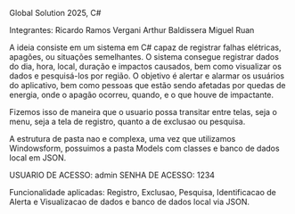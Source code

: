 Global Solution 2025, C#

Integrantes:
Ricardo Ramos Vergani
Arthur Baldissera
Miguel Ruan


A ideia consiste em um sistema em C# capaz de registrar falhas elétricas, apagões, ou situações semelhantes. O sistema consegue registrar dados do dia, hora, local, duração e impactos causados, bem como visualizar os dados e pesquisá-los por região.
O objetivo é alertar e alarmar os usuários do aplicativo, bem como pessoas que estão sendo afetadas por quedas de energia, onde o apagão ocorreu, quando, e o que houve de impactante. 


Fizemos isso de maneira que o usuario possa transitar entre telas, seja o menu, seja a tela de registro, quanto a de exclusao ou pesquisa.

A estrutura de pasta nao e complexa, uma vez que utilizamos Windowsform, possuimos a pasta Models com classes e banco de dados local em JSON.

USUARIO DE ACESSO: admin
SENHA DE ACESSO: 1234

Funcionalidade aplicadas: 
Registro, Exclusao, Pesquisa, Identificacao de Alerta e Visualizacao de dados e banco de dados local via JSON. 

